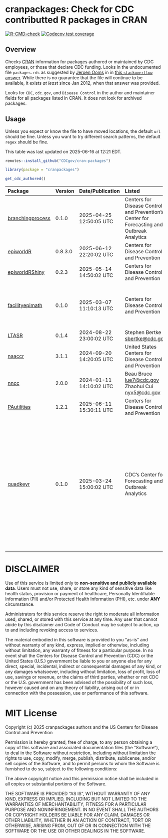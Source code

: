 
<!-- README.md is generated from README.Rmd. Please edit that file -->

# cranpackages: Check for CDC contributted R packages in CRAN

<!-- badges: start -->

[![R-CMD-check](https://github.com/CDCgov/cran-packages/actions/workflows/R-CMD-check.yaml/badge.svg)](https://github.com/CDCgov/cran-packages/actions/workflows/R-CMD-check.yaml)
[![Codecov test
coverage](https://codecov.io/gh/CDCgov/cran-packages/graph/badge.svg)](https://app.codecov.io/gh/CDCgov/cran-packages)
<!-- badges: end -->

## Overview

Checks [CRAN](https://cran.r-project.org/) information for packages
authored or maintained by CDC employees, or those that declare CDC
funding. Looks in the undocumented file `packages.rds` as suggested by
[Jeroen Ooms](https://github.com/jeroen) in in [this `stackoverflow`
answer](https://stackoverflow.com/a/8830439). While there is no
guarantee that the file will continue to be available, it exists *at
least* since Jan 2012, when that answer was provided.

Looks for `CDC`, `cdc.gov`, and `Disease Control` in the author and
maintainer fields for all packages listed in CRAN. It does not look for
archived packages.

## Usage

Unless you expect or know the file to have moved locations, the default
`url` should be fine. Unless you want to try different search patterns,
the default `regex` should be fine.

This table was last updated on 2025-06-16 at 12:21 EDT.

``` r
remotes::install_github("CDCgov/cran-packages")

library(package = "cranpackages")

get_cdc_authored()
```

| Package | Version | Date/Publication | Listed | Role | Comment |
|:---|:---|:---|:---|:---|:---|
| [branchingprocess](https://CRAN.R-project.org/package=branchingprocess) | 0.1.0 | 2025-04-25 12:50:05 UTC | Centers for Disease Control and Prevention’s Center for Forecasting and Outbreak Analytics | fnd | Cooperative agreement CDC-RFA-FT-23-0069 |
| [epiworldR](https://CRAN.R-project.org/package=epiworldR) | 0.8.3.0 | 2025-06-12 22:20:02 UTC | Centers for Disease Control and Prevention | fnd | Award number 1U01CK000585; 75D30121F00003 |
| [epiworldRShiny](https://CRAN.R-project.org/package=epiworldRShiny) | 0.2.3 | 2025-05-14 14:50:02 UTC | Centers for Disease Control and Prevention | fnd | Award number 1U01CK000585; 75D30121F00003 |
| [facilityepimath](https://CRAN.R-project.org/package=facilityepimath) | 0.1.0 | 2025-03-07 11:10:13 UTC | Centers for Disease Control and Prevention | fnd | Modeling Infectious Diseases in Healthcare Network award number U01CK000585 |
| [LTASR](https://CRAN.R-project.org/package=LTASR) | 0.1.4 | 2024-08-22 23:00:02 UTC | Stephen Bertke <sbertke@cdc.gov> |  |  |
| [naaccr](https://CRAN.R-project.org/package=naaccr) | 3.1.1 | 2024-09-20 14:20:05 UTC | United States Centers for Disease Control and Prevention | cph |  |
| [nncc](https://CRAN.R-project.org/package=nncc) | 2.0.0 | 2024-01-11 14:10:02 UTC | Beau Bruce <lue7@cdc.gov> Zhaohui Cui <nyv5@cdc.gov> | aut |  |
| [PAutilities](https://CRAN.R-project.org/package=PAutilities) | 1.2.1 | 2025-06-11 15:30:11 UTC | Centers for Disease Control and Prevention | ctb |  |
| [quadkeyr](https://CRAN.R-project.org/package=quadkeyr) | 0.1.0 | 2025-03-24 15:00:02 UTC | CDC’s Center for Forecasting and Outbreak Analytics | fnd | This project was made possible by cooperative agreement CDC-RFA-FT-23-0069 (grant \# NU38FT000009-01-00) from the CDC’s Center for Forecasting and Outbreak Analytics. Its contents are solely the responsibility of the authors and do not necessarily represent the official views of the Centers for Disease Control and Prevention. |

# DISCLAIMER

Use of this service is limited only to **non-sensitive and publicly
available data**. Users must not use, share, or store any kind of
sensitive data like health status, provision or payment of healthcare,
Personally Identifiable Information (PII) and/or Protected Health
Information (PHI), etc. under **ANY** circumstance.

Administrators for this service reserve the right to moderate all
information used, shared, or stored with this service at any time. Any
user that cannot abide by this disclaimer and Code of Conduct may be
subject to action, up to and including revoking access to services.

The material embodied in this software is provided to you “as-is” and
without warranty of any kind, express, implied or otherwise, including
without limitation, any warranty of fitness for a particular purpose. In
no event shall the Centers for Disease Control and Prevention (CDC) or
the United States (U.S.) government be liable to you or anyone else for
any direct, special, incidental, indirect or consequential damages of
any kind, or any damages whatsoever, including without limitation, loss
of profit, loss of use, savings or revenue, or the claims of third
parties, whether or not CDC or the U.S. government has been advised of
the possibility of such loss, however caused and on any theory of
liability, arising out of or in connection with the possession, use or
performance of this software.

# MIT License

Copyright (c) 2025 cranpackages authors and the US Centers for Disease
Control and Prevention

Permission is hereby granted, free of charge, to any person obtaining a
copy of this software and associated documentation files (the
“Software”), to deal in the Software without restriction, including
without limitation the rights to use, copy, modify, merge, publish,
distribute, sublicense, and/or sell copies of the Software, and to
permit persons to whom the Software is furnished to do so, subject to
the following conditions:

The above copyright notice and this permission notice shall be included
in all copies or substantial portions of the Software.

THE SOFTWARE IS PROVIDED “AS IS”, WITHOUT WARRANTY OF ANY KIND, EXPRESS
OR IMPLIED, INCLUDING BUT NOT LIMITED TO THE WARRANTIES OF
MERCHANTABILITY, FITNESS FOR A PARTICULAR PURPOSE AND NONINFRINGEMENT.
IN NO EVENT SHALL THE AUTHORS OR COPYRIGHT HOLDERS BE LIABLE FOR ANY
CLAIM, DAMAGES OR OTHER LIABILITY, WHETHER IN AN ACTION OF CONTRACT,
TORT OR OTHERWISE, ARISING FROM, OUT OF OR IN CONNECTION WITH THE
SOFTWARE OR THE USE OR OTHER DEALINGS IN THE SOFTWARE.
